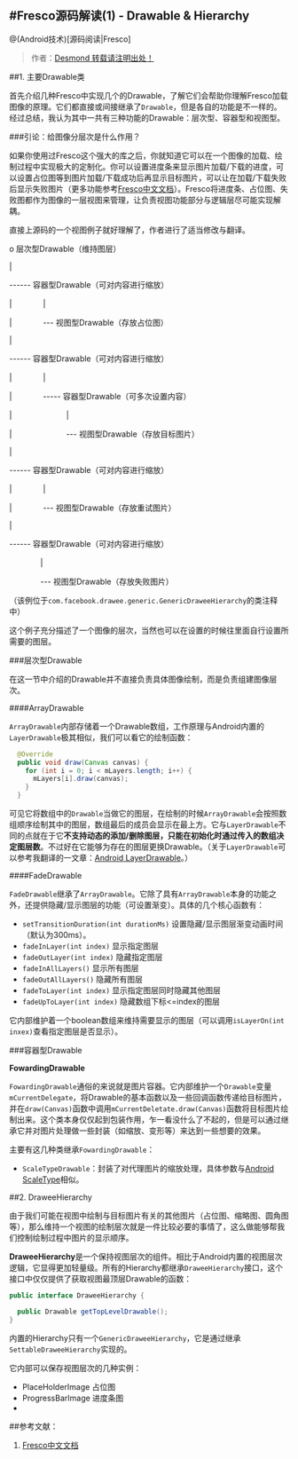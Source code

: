 #Fresco源码解读(1) - Drawable & Hierarchy
---

@(Android技术)[源码阅读|Fresco]

> 作者：[Desmond 转载请注明出处！](http://blog.csdn.net/desmondj)

##1. 主要Drawable类

首先介绍几种Fresco中实现几个的Drawable，了解它们会帮助你理解Fresco加载图像的原理。它们都直接或间接继承了`Drawable`，但是各自的功能是不一样的。经过总结，我认为其中一共有三种功能的Drawable：层次型、容器型和视图型。

###引论：给图像分层次是什么作用？

如果你使用过Fresco这个强大的库之后，你就知道它可以在一个图像的加载、绘制过程中实现极大的定制化。你可以设置进度条来显示图片加载/下载的进度，可以设置占位图等到图片加载/下载成功后再显示目标图片，可以让在加载/下载失败后显示失败图片（更多功能参考[Fresco中文文档](http://fresco-cn.org/docs/)）。Fresco将进度条、占位图、失败图都作为图像的一层视图来管理，让负责视图功能部分与逻辑层尽可能实现解耦。

直接上源码的一个视图例子就好理解了，作者进行了适当修改与翻译。

 o 层次型Drawable（维持图层）
 
 |
 
 ------ 容器型Drawable（可对内容进行缩放）
 
 |　　　　|
 
 |　　　　--- 视图型Drawable（存放占位图）
 
 |
 
 ------ 容器型Drawable（可对内容进行缩放）
 
 |　　　　|
 
 |　　　　----- 容器型Drawable（可多次设置内容）
 
 |　　　　　　　|
 
 |　　　　　　　--- 视图型Drawable（存放目标图片）
 
 |
 
 ------ 容器型Drawable（可对内容进行缩放）
 
 |　　　　|
 
 |　　　　--- 视图型Drawable（存放重试图片）
 
 |
 
 ------ 容器型Drawable（可对内容进行缩放）
 
  　　　　|
  
  　　　　--- 视图型Drawable（存放失败图片）

（该例位于`com.facebook.drawee.generic.GenericDraweeHierarchy`的类注释中）

这个例子充分描述了一个图像的层次，当然也可以在设置的时候往里面自行设置所需要的图层。

###层次型Drawable

在这一节中介绍的Drawable并不直接负责具体图像绘制，而是负责组建图像层次。

####ArrayDrawable

`ArrayDrawable`内部存储着一个Drawable数组，工作原理与Android内置的`LayerDrawable`极其相似，我们可以看它的绘制函数：

```java
  @Override
  public void draw(Canvas canvas) {
    for (int i = 0; i < mLayers.length; i++) {
      mLayers[i].draw(canvas);
    }
  }
```

可见它将数组中的`Drawable`当做它的图层，在绘制的时候`ArrayDrawable`会按照数组顺序绘制其中的图层，数组最后的成员会显示在最上方。它与`LayerDrawable`不同的点就在于它**不支持动态的添加/删除图层，只能在初始化时通过传入的数组决定图层数**。不过好在它能够为存在的图层更换Drawable。（关于`LayerDrawable`可以参考我翻译的一文章：[Android LayerDrawable](http://blog.csdn.net/desmondj/article/details/47751553)。）

####FadeDrawable

`FadeDrawable`继承了`ArrayDrawable`。它除了具有`ArrayDrawable`本身的功能之外，还提供隐藏/显示图层的功能（可设置渐变）。具体的几个核心函数有：
 * `setTransitionDuration(int durationMs)` 设置隐藏/显示图层渐变动画时间（默认为300ms）。
 * `fadeInLayer(int index)` 显示指定图层
 * `fadeOutLayer(int index)` 隐藏指定图层
 * `fadeInAllLayers()`  显示所有图层
 * `fadeOutAllLayers()`  隐藏所有图层
 * `fadeToLayer(int index)` 显示指定图层同时隐藏其他图层
 * `fadeUpToLayer(int index)` 隐藏数组下标<=index的图层
 
它内部维护着一个boolean数组来维持需要显示的图层（可以调用`isLayerOn(int inxex)`查看指定图层是否显示）。
 
 
###容器型Drawable
 
**FowardingDrawable**

`FowardingDrawable`通俗的来说就是图片容器。它内部维护一个`Drawable`变量`mCurrentDelegate`，将Drawable的基本函数以及一些回调函数传递给目标图片，并在`draw(Canvas)`函数中调用`mCurrentDeletate.draw(Canvas)`函数将目标图片绘制出来。这个类本身仅仅起到包装作用，乍一看没什么了不起的，但是可以通过继承它并对图片处理做一些封装（如缩放、变形等）来达到一些想要的效果。

主要有这几种类继承`FowardingDrawable`：

- `ScaleTypeDrawable`：封装了对代理图片的缩放处理，具体参数与[Android ScaleType](http://developer.android.com/reference/android/widget/ImageView.ScaleType.html)相似。



##2. DraweeHierarchy

由于我们可能在视图中绘制与目标图片有关的其他图片（占位图、缩略图、圆角图等），那么维持一个视图的绘制层次就是一件比较必要的事情了，这么做能够帮我们控制绘制过程中图片的显示顺序。

**DraweeHierarchy**是一个保持视图层次的组件。相比于Android内置的视图层次逻辑，它显得更加轻量级。所有的Hierarchy都继承`DraweeHierarchy`接口，这个接口中仅仅提供了获取视图最顶层Drawable的函数：

```java
public interface DraweeHierarchy {

  public Drawable getTopLevelDrawable();
}
```

内置的Hierarchy只有一个`GenericDraweeHierarchy`，它是通过继承`SettableDraweeHierarchy`实现的。

它内部可以保存视图层次的几种实例：

- PlaceHolderImage 占位图
- ProgressBarImage 进度条图
- 



##参考文献：

1. [Fresco中文文档](http://fresco-cn.org/docs/)



